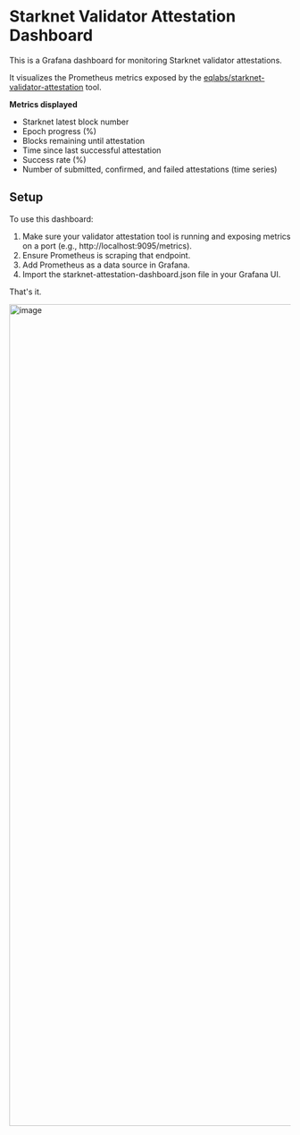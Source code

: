 # Starknet Validator Attestation Dashboard

This is a Grafana dashboard for monitoring Starknet validator attestations.

It visualizes the Prometheus metrics exposed by the [eqlabs/starknet-validator-attestation](https://github.com/eqlabs/starknet-validator-attestation) tool.

**Metrics displayed**

- Starknet latest block number
- Epoch progress (%)
- Blocks remaining until attestation
- Time since last successful attestation
- Success rate (%)
- Number of submitted, confirmed, and failed attestations (time series)

## Setup

To use this dashboard:
1. Make sure your validator attestation tool is running and exposing metrics on a port (e.g., http://localhost:9095/metrics).
2. Ensure Prometheus is scraping that endpoint.
3. Add Prometheus as a data source in Grafana.
4. Import the starknet-attestation-dashboard.json file in your Grafana UI.

That's it.

<img width="1470" alt="image" src="https://github.com/user-attachments/assets/65c68be1-9887-48ce-bf7f-c3d5dbad3a96" />



